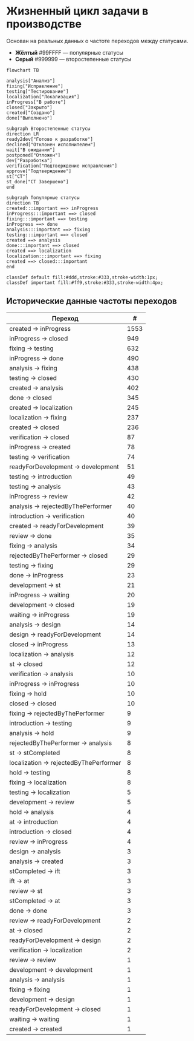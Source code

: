 # Жизненный цикл задачи в производстве
Основан на реальных данных о частоте переходов между статусами.
* **Жёлтый** #99FFFF — популярные статусы
* **Серый** #999999 — второстепенные статусы

```mermaid
flowchart TB

analysis["Анализ"]
fixing["Исправление"]
testing["Тестирование"]
localization["Локализация"]
inProgress["В работе"]
closed["Закрыто"]
created["Создано"]
done["Выполнено"]

subgraph Второстепенные статусы
direction LR
ready2dev["Готово к разработке"]
declined["Отклонен исполнителем"]
wait["В ожидании"]
postponed["Отложен"]
dev["Разработка"]
verification["Подтверждение исправления"]
approve["Подтверждение"]
st["СТ"]
st_done["СТ Завершено"]
end

subgraph Популярные статусы
direction TB
created:::important ==> inProgress
inProgress:::important ==> closed
fixing:::important ==> testing
inProgress ==> done
analysis:::important ==> fixing
testing:::important ==> closed
created ==> analysis
done:::important ==> closed
created ==> localization
localization:::important ==> fixing
created ==> closed:::important
end

classDef default fill:#ddd,stroke:#333,stroke-width:1px;
classDef important fill:#ff9,stroke:#333,stroke-width:4px;

```

## Исторические данные частоты переходов
| Переход                                | #    |
| -------------------------------------- | ---- |
| created -> inProgress                  | 1553 |
| inProgress -> closed                   |  949 |
| fixing -> testing                      |  632 |
| inProgress -> done                     |  490 |
| analysis -> fixing                     |  438 |
| testing -> closed                      |  430 |
| created -> analysis                    |  402 |
| done -> closed                         |  345 |
| created -> localization                |  245 |
| localization -> fixing                 |  237 |
| created -> closed                      |  236 |
| verification -> closed                 |   87 |
| inProgress -> created                  |   78 |
| testing -> verification                |   74 |
| readyForDevelopment -> development     |   51 |
| testing -> introduction                |   49 |
| testing -> analysis                    |   43 |
| inProgress -> review                   |   42 |
| analysis -> rejectedByThePerformer     |   40 |
| introduction -> verification           |   40 |
| created -> readyForDevelopment         |   39 |
| review -> done                         |   35 |
| fixing -> analysis                     |   34 |
| rejectedByThePerformer -> closed       |   29 |
| testing -> fixing                      |   29 |
| done -> inProgress                     |   23 |
| development -> st                      |   21 |
| inProgress -> waiting                  |   20 |
| development -> closed                  |   19 |
| waiting -> inProgress                  |   19 |
| analysis -> design                     |   14 |
| design -> readyForDevelopment          |   14 |
| closed -> inProgress                   |   13 |
| localization -> analysis               |   12 |
| st -> closed                           |   12 |
| verification -> analysis               |   10 |
| inProgress -> inProgress               |   10 |
| fixing -> hold                         |   10 |
| closed -> closed                       |   10 |
| fixing -> rejectedByThePerformer       |    9 |
| introduction -> testing                |    9 |
| analysis -> hold                       |    9 |
| rejectedByThePerformer -> analysis     |    8 |
| st -> stCompleted                      |    8 |
| localization -> rejectedByThePerformer |    8 |
| hold -> testing                        |    8 |
| fixing -> localization                 |    8 |
| testing -> localization                |    5 |
| development -> review                  |    5 |
| hold -> analysis                       |    4 |
| at -> introduction                     |    4 |
| introduction -> closed                 |    4 |
| review -> inProgress                   |    4 |
| design -> analysis                     |    3 |
| analysis -> created                    |    3 |
| stCompleted -> ift                     |    3 |
| ift -> at                              |    3 |
| review -> st                           |    3 |
| stCompleted -> at                      |    3 |
| done -> done                           |    3 |
| review -> readyForDevelopment          |    2 |
| at -> closed                           |    2 |
| readyForDevelopment -> design          |    2 |
| verification -> localization           |    2 |
| review -> review                       |    1 |
| development -> development             |    1 |
| analysis -> analysis                   |    1 |
| fixing -> fixing                       |    1 |
| development -> design                  |    1 |
| readyForDevelopment -> closed          |    1 |
| waiting -> waiting                     |    1 |
| created -> created                     |    1 |
